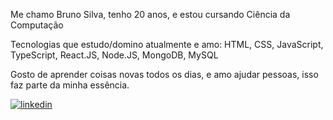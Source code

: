 Me chamo Bruno Silva, tenho 20 anos, e estou cursando Ciência da Computação

Tecnologias que estudo/domino atualmente e amo: HTML, CSS, JavaScript, TypeScript, React.JS, Node.JS, MongoDB, MySQL

Gosto de aprender coisas novas todos os dias, e amo ajudar pessoas, isso faz parte da minha essência.

[![linkedin](https://img.shields.io/badge/linkedin-0A66C2?style=for-the-badge&logo=linkedin&logoColor=white)](https://www.linkedin.com/in/bruno-silva-939b27238/)
